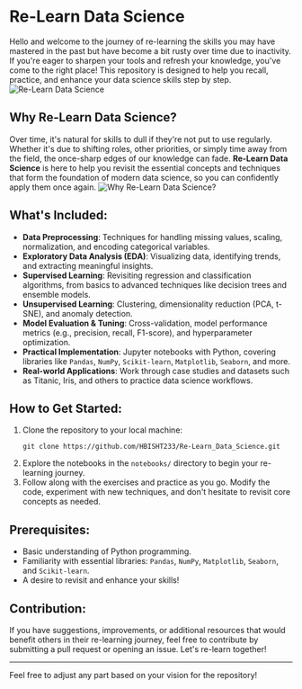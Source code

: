 # Re-Learn Data Science

Hello and welcome to the journey of re-learning the skills you may have mastered in the past but have become a bit rusty over time due to inactivity. If you're eager to sharpen your tools and refresh your knowledge, you've come to the right place! This repository is designed to help you recall, practice, and enhance your data science skills step by step.
![Re-Learn Data Science](https://www.springboard.com/blog/wp-content/uploads/2022/05/data-science-life-cycle.png)
## Why Re-Learn Data Science?

Over time, it's natural for skills to dull if they're not put to use regularly. Whether it's due to shifting roles, other priorities, or simply time away from the field, the once-sharp edges of our knowledge can fade. **Re-Learn Data Science** is here to help you revisit the essential concepts and techniques that form the foundation of modern data science, so you can confidently apply them once again.
![Why Re-Learn Data Science?](https://reputationtoday.in/wp-content/uploads/2019/09/1_m0Dw7-V_0kSugzqYLi333w.jpeg)

## What's Included:

- **Data Preprocessing**: Techniques for handling missing values, scaling, normalization, and encoding categorical variables.
- **Exploratory Data Analysis (EDA)**: Visualizing data, identifying trends, and extracting meaningful insights.
- **Supervised Learning**: Revisiting regression and classification algorithms, from basics to advanced techniques like decision trees and ensemble models.
- **Unsupervised Learning**: Clustering, dimensionality reduction (PCA, t-SNE), and anomaly detection.
- **Model Evaluation & Tuning**: Cross-validation, model performance metrics (e.g., precision, recall, F1-score), and hyperparameter optimization.
- **Practical Implementation**: Jupyter notebooks with Python, covering libraries like `Pandas`, `NumPy`, `Scikit-learn`, `Matplotlib`, `Seaborn`, and more.
- **Real-world Applications**: Work through case studies and datasets such as Titanic, Iris, and others to practice data science workflows.

## How to Get Started:

1. Clone the repository to your local machine:
   ```
   git clone https://github.com/HBISHT233/Re-Learn_Data_Science.git
   ```
2. Explore the notebooks in the `notebooks/` directory to begin your re-learning journey.
3. Follow along with the exercises and practice as you go. Modify the code, experiment with new techniques, and don't hesitate to revisit core concepts as needed.

## Prerequisites:

- Basic understanding of Python programming.
- Familiarity with essential libraries: `Pandas`, `NumPy`, `Matplotlib`, `Seaborn`, and `Scikit-learn`.
- A desire to revisit and enhance your skills!

## Contribution:

If you have suggestions, improvements, or additional resources that would benefit others in their re-learning journey, feel free to contribute by submitting a pull request or opening an issue. Let's re-learn together!

---

Feel free to adjust any part based on your vision for the repository!
